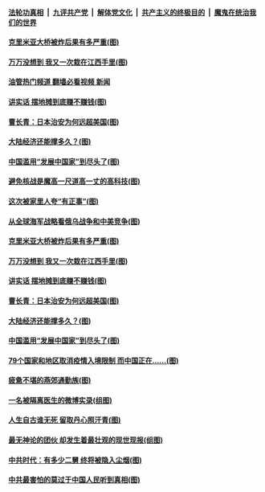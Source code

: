 ####  [法轮功真相](../../../../basic/blob/master/README.md?t=10110701) &nbsp;|&nbsp; [九评共产党](../../../../9ping.md/blob/master/README.md?t=10110701) &nbsp;|&nbsp; [解体党文化](../../../../jtdwh.md/blob/master/README.md?t=10110701)  &nbsp;|&nbsp; [共产主义的终极目的](../../../../gczydzjmd.md/blob/master/README.md?t=10110701) &nbsp;|&nbsp; [魔鬼在统治我们的世界](../../../../mgztzwmdsj.md/blob/master/README.md?t=10110701) 

#### [克里米亚大桥被炸后果有多严重(图)](../pages/p4/1018725.md?t=10110701) 

#### [万万没想到 我又一次栽在江西手里(图)](../pages/p4/1018660.md?t=10110701) 

#### [油管热门频道 翻墙必看视频 新闻](http://209.250.226.216:81/youtube.html?10110701)

#### [讲实话 摆地摊到底赚不赚钱(图)](../pages/p4/1018651.md?t=10110701) 

#### [曹长青：日本治安为何远超美国(图)](../pages/p4/1018657.md?t=10110701) 

#### [大陆经济还能撑多久？(图)](../pages/p4/1018656.md?t=10110701) 

#### [中国滥用“发展中国家”到尽头了(图)](../pages/p4/1018649.md?t=10110701) 


#### [避免核战是魔高一尺道高一丈的高科技(图)](../pages/p4/1018731.md?t=10110701) 

#### [这次被家里人夸“有正事”(图)](../pages/p4/1018729.md?t=10110701) 

#### [从全球海军战略看俄乌战争和中美竞争(图)](../pages/p4/1018727.md?t=10110701) 

#### [克里米亚大桥被炸后果有多严重(图)](../pages/p4/1018725.md?t=10110701) 


#### [万万没想到 我又一次栽在江西手里(图)](../pages/p4/1018660.md?t=10110701) 

#### [讲实话 摆地摊到底赚不赚钱(图)](../pages/p4/1018651.md?t=10110701) 

#### [曹长青：日本治安为何远超美国(图)](../pages/p4/1018657.md?t=10110701) 

#### [大陆经济还能撑多久？(图)](../pages/p4/1018656.md?t=10110701) 

#### [中国滥用“发展中国家”到尽头了(图)](../pages/p4/1018649.md?t=10110701) 


#### [79个国家和地区取消疫情入境限制 而中国正在……(图)](../pages/p4/1018585.md?t=10110701) 

#### [疲惫不堪的燕郊通勤族(图)](../pages/p4/1018586.md?t=10110701) 

#### [一名被隔离医生的微博实录(组图)](../pages/p4/1018584.md?t=10110701) 

#### [人生自古谁无死 留取丹心照汗青(图)](../pages/p4/1018581.md?t=10110701) 


#### [最无神论的团伙 却发生着最壮观的现世现报(组图)](../pages/p4/1018515.md?t=10110701) 

#### [中共时代：有多少二舅 终将被隐入尘烟(图)](../pages/p4/1018468.md?t=10110701) 

#### [中共最害怕的莫过于中国人民听到真相(图)](../pages/p4/1018483.md?t=10110701) 

<img src='http://gfw-breaker.win/goodnews/indexes/p4.md' width='0px' height='0px'/>
